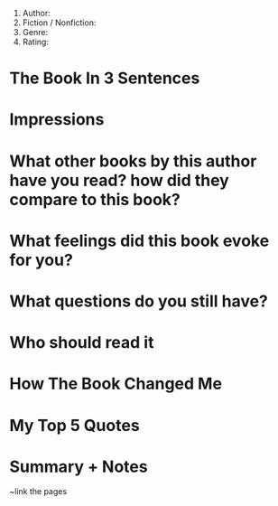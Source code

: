 1. Author:
2. Fiction / Nonfiction:
3. Genre:
4. Rating:


# The Book In 3 Sentences 

# Impressions 
# What other books by this author have you read? how did they compare to this book?

# What feelings did this book evoke for you?

# What questions do you still have?


# Who should read it 

# How The Book Changed Me

# My Top 5 Quotes

# Summary + Notes 
~link the pages